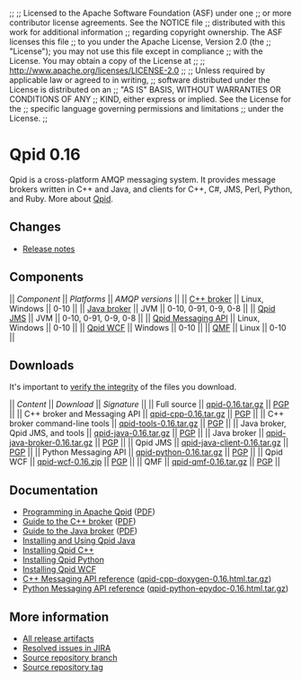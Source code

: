 ;;
;; Licensed to the Apache Software Foundation (ASF) under one
;; or more contributor license agreements.  See the NOTICE file
;; distributed with this work for additional information
;; regarding copyright ownership.  The ASF licenses this file
;; to you under the Apache License, Version 2.0 (the
;; "License"); you may not use this file except in compliance
;; with the License.  You may obtain a copy of the License at
;; 
;;   http://www.apache.org/licenses/LICENSE-2.0
;; 
;; Unless required by applicable law or agreed to in writing,
;; software distributed under the License is distributed on an
;; "AS IS" BASIS, WITHOUT WARRANTIES OR CONDITIONS OF ANY
;; KIND, either express or implied.  See the License for the
;; specific language governing permissions and limitations
;; under the License.
;;

# Qpid 0.16

Qpid is a cross-platform AMQP messaging system.  It provides message
brokers written in C++ and Java, and clients for C++, C#, JMS, Perl,
Python, and Ruby.  More about [Qpid](@site-url@/index.html).

## Changes

 - [Release notes](release-notes.html)

## Components

  || *Component* || *Platforms* || *AMQP versions* ||
  || [C++ broker](@site-url@/components/cpp-broker/index.html) || Linux, Windows || 0-10 ||
  || [Java broker](@site-url@/components/java-broker/index.html) || JVM || 0-10, 0-91, 0-9, 0-8 ||
  || [Qpid JMS](@site-url@/components/qpid-jms/index.html) || JVM || 0-10, 0-91, 0-9, 0-8 ||
  || [Qpid Messaging API](@site-url@/components/messaging-api/index.html) || Linux, Windows || 0-10 ||
  || [Qpid WCF](@site-url@/components/qpid-wcf/index.html) || Windows || 0-10 ||
  || [QMF](@site-url@/components/qmf/index.html) || Linux || 0-10 ||

## Downloads

It's important to [verify the
integrity](@site-url@/releases/index.html#verify-what-you-download) of
the files you download.

  || *Content* || *Download* || *Signature* ||
  || Full source || [qpid-0.16.tar.gz](http://www.apache.org/dyn/closer.cgi/qpid/0.16/qpid-0.16.tar.gz) || [PGP](http://www.apache.org/dist/qpid/0.16/qpid-0.16.tar.gz.asc) ||
  || C++ broker and Messaging API || [qpid-cpp-0.16.tar.gz](http://www.apache.org/dyn/closer.cgi/qpid/0.16/qpid-cpp-0.16.tar.gz) || [PGP](http://www.apache.org/dist/qpid/0.16/qpid-cpp-0.16.tar.gz.asc) ||
  || C++ broker command-line tools || [qpid-tools-0.16.tar.gz](http://www.apache.org/dyn/closer.cgi/qpid/0.16/qpid-tools-0.16.tar.gz) || [PGP](http://www.apache.org/dist/qpid/0.16/qpid-tools-0.16.tar.gz.asc) ||
  || Java broker, Qpid JMS, and tools || [qpid-java-0.16.tar.gz](http://www.apache.org/dyn/closer.cgi/qpid/0.16/qpid-java-0.16.tar.gz) || [PGP](http://www.apache.org/dist/qpid/0.16/qpid-java-0.16.tar.gz.asc) ||
  || Java broker || [qpid-java-broker-0.16.tar.gz](http://www.apache.org/dyn/closer.cgi/qpid/0.16/qpid-java-broker-0.16.tar.gz) || [PGP](http://www.apache.org/dist/qpid/0.16/qpid-java-broker-0.16.tar.gz.asc) ||
  || Qpid JMS || [qpid-java-client-0.16.tar.gz](http://www.apache.org/dyn/closer.cgi/qpid/0.16/qpid-java-client-0.16.tar.gz) || [PGP](http://www.apache.org/dist/qpid/0.16/qpid-java-client-0.16.tar.gz.asc) ||
  || Python Messaging API || [qpid-python-0.16.tar.gz](http://www.apache.org/dyn/closer.cgi/qpid/0.16/qpid-python-0.16.tar.gz) || [PGP](http://www.apache.org/dist/qpid/0.16/qpid-python-0.16.tar.gz.asc) ||
  || Qpid WCF || [qpid-wcf-0.16.zip](http://www.apache.org/dyn/closer.cgi/qpid/0.16/qpid-wcf-0.16.zip) || [PGP](http://www.apache.org/dist/qpid/0.16/qpid-wcf-0.16.zip.asc) ||
  || QMF || [qpid-qmf-0.16.tar.gz](http://www.apache.org/dyn/closer.cgi/qpid/0.16/qpid-qmf-0.16.tar.gz) || [PGP](http://www.apache.org/dist/qpid/0.16/qpid-qmf-0.16.tar.gz.asc) ||

## Documentation

 - [Programming in Apache Qpid](http://qpid.apache.org/books/0.16/Programming-In-Apache-Qpid/html/index.html) ([PDF](http://qpid.apache.org/books/0.16/Programming-In-Apache-Qpid/pdf/Programming-In-Apache-Qpid.pdf))
 - [Guide to the C++ broker](http://qpid.apache.org/books/0.16/AMQP-Messaging-Broker-CPP-Book/html/index.html) ([PDF](http://qpid.apache.org/books/0.16/AMQP-Messaging-Broker-CPP-Book/pdf/AMQP-Messaging-Broker-CPP-Book.pdf))
 - [Guide to the Java broker](http://qpid.apache.org/books/0.16/AMQP-Messaging-Broker-Java-Book/html/index.html) ([PDF](http://qpid.apache.org/books/0.16/AMQP-Messaging-Broker-Java-Book/pdf/AMQP-Messaging-Broker-Java-Book.pdf))
 - [Installing and Using Qpid Java](https://cwiki.apache.org/qpid/getting-started-guide.html)
 - [Installing Qpid C++](http://svn.apache.org/repos/asf/qpid/tags/0.16/qpid/cpp/INSTALL)
 - [Installing Qpid Python](http://svn.apache.org/repos/asf/qpid/tags/0.16/qpid/python/README.txt)
 - [Installing Qpid WCF](http://svn.apache.org/repos/asf/qpid/tags/0.16/qpid/wcf/ReadMe.txt)
 - [C++ Messaging API reference](http://qpid.apache.org/apis/0.16/cpp/html/index.html) ([qpid-cpp-doxygen-0.16.html.tar.gz](http://qpid.apache.org/apis/0.16/cpp/qpid-cpp-doxygen-0.16.html.tar.gz))
 - [Python Messaging API reference](http://qpid.apache.org/apis/0.16/python/html/index.html) ([qpid-python-epydoc-0.16.html.tar.gz](http://qpid.apache.org/apis/0.16/python/qpid-python-epydoc-0.16.html.tar.gz))

## More information

 - [All release artifacts](http://www.apache.org/dyn/closer.cgi/qpid/0.16)
 - [Resolved issues in JIRA](https://issues.apache.org/jira/issues/?jql=project+%3D+QPID+AND+fixVersion+in+%28%270.15%27%2C+%270.16%27%29+ORDER+BY+priority+DESC)
 - [Source repository branch](https://svn.apache.org/repos/asf/qpid/branches/0.16)
 - [Source repository tag](https://svn.apache.org/repos/asf/qpid/tags/0.16)
